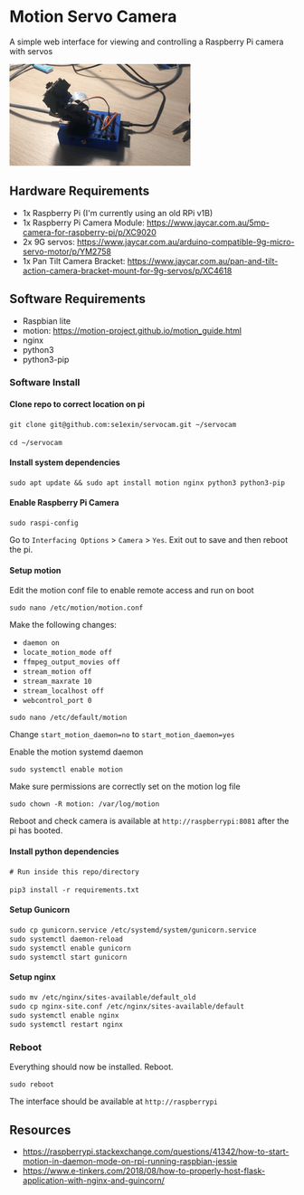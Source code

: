 # Motion Servo Camera

A simple web interface for viewing and controlling a Raspberry Pi camera with servos

![gif of pan tilt camera](images/demo.gif)


## Hardware Requirements

- 1x Raspberry Pi (I'm currently using an old RPi v1B)
- 1x Raspberry Pi Camera Module: https://www.jaycar.com.au/5mp-camera-for-raspberry-pi/p/XC9020
- 2x 9G servos: https://www.jaycar.com.au/arduino-compatible-9g-micro-servo-motor/p/YM2758
- 1x Pan Tilt Camera Bracket: https://www.jaycar.com.au/pan-and-tilt-action-camera-bracket-mount-for-9g-servos/p/XC4618

## Software Requirements

- Raspbian lite
- motion: https://motion-project.github.io/motion_guide.html
- nginx
- python3
- python3-pip

### Software Install

#### Clone repo to correct location on pi
```
git clone git@github.com:se1exin/servocam.git ~/servocam

cd ~/servocam
```

#### Install system dependencies
```
sudo apt update && sudo apt install motion nginx python3 python3-pip
```

#### Enable Raspberry Pi Camera
```
sudo raspi-config
```
Go to `Interfacing Options` > `Camera` > `Yes`. Exit out to save and then reboot the pi.

#### Setup motion
Edit the motion conf file to enable remote access and run on boot
```
sudo nano /etc/motion/motion.conf
```
Make the following changes:

- `daemon on`
- `locate_motion_mode off`
- `ffmpeg_output_movies off`
- `stream_motion off`
- `stream_maxrate 10`
- `stream_localhost off`
- `webcontrol_port 0`

```
sudo nano /etc/default/motion
```
Change `start_motion_daemon=no` to `start_motion_daemon=yes`

Enable the motion systemd daemon
```
sudo systemctl enable motion
```
Make sure permissions are correctly set on the motion log file
```
sudo chown -R motion: /var/log/motion
```

Reboot and check camera is available at `http://raspberrypi:8081` after the pi has booted.


#### Install python dependencies
```
# Run inside this repo/directory

pip3 install -r requirements.txt
```

#### Setup Gunicorn
```
sudo cp gunicorn.service /etc/systemd/system/gunicorn.service
sudo systemctl daemon-reload
sudo systemctl enable gunicorn
sudo systemctl start gunicorn
```

#### Setup nginx
```
sudo mv /etc/nginx/sites-available/default_old
sudo cp nginx-site.conf /etc/nginx/sites-available/default
sudo systemctl enable nginx
sudo systemctl restart nginx

```

### Reboot
Everything should now be installed. Reboot.
```
sudo reboot
```

The interface should be available at `http://raspberrypi`


## Resources

- https://raspberrypi.stackexchange.com/questions/41342/how-to-start-motion-in-daemon-mode-on-rpi-running-raspbian-jessie 
- https://www.e-tinkers.com/2018/08/how-to-properly-host-flask-application-with-nginx-and-guincorn/

